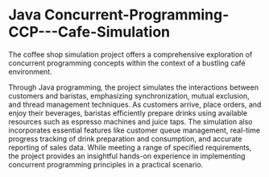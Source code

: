 # Java Concurrent-Programming-CCP---Cafe-Simulation
The coffee shop simulation project offers a comprehensive exploration of concurrent programming concepts within the context of a bustling café environment. 

Through Java programming, the project simulates the interactions between customers and baristas, emphasizing synchronization, mutual exclusion, and thread management techniques. As customers arrive, place orders, and enjoy their beverages, baristas efficiently prepare drinks using available resources such as espresso machines and juice taps. The simulation also incorporates essential features like customer queue management, real-time progress tracking of drink preparation and consumption, and accurate reporting of sales data. While meeting a range of specified requirements, the project provides an insightful hands-on experience in implementing concurrent programming principles in a practical scenario.
